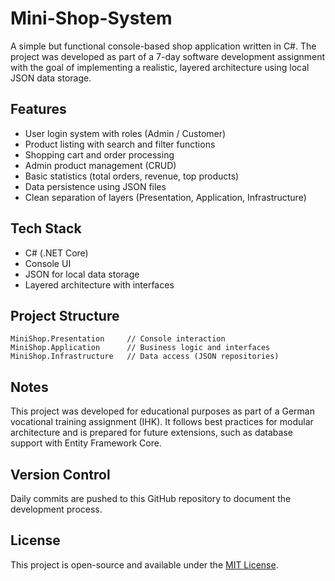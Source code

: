 ﻿# Mini-Shop-System

A simple but functional console-based shop application written in C#.
The project was developed as part of a 7-day software development assignment with the goal of implementing a realistic, layered architecture using local JSON data storage.

## Features

- User login system with roles (Admin / Customer)
- Product listing with search and filter functions
- Shopping cart and order processing
- Admin product management (CRUD)
- Basic statistics (total orders, revenue, top products)
- Data persistence using JSON files
- Clean separation of layers (Presentation, Application, Infrastructure)

## Tech Stack

- C# (.NET Core)
- Console UI
- JSON for local data storage
- Layered architecture with interfaces

## Project Structure

```
MiniShop.Presentation     // Console interaction
MiniShop.Application      // Business logic and interfaces
MiniShop.Infrastructure   // Data access (JSON repositories)
```

## Notes

This project was developed for educational purposes as part of a German vocational training assignment (IHK). It follows best practices for modular architecture and is prepared for future extensions, such as database support with Entity Framework Core.

## Version Control

Daily commits are pushed to this GitHub repository to document the development process.

## License

This project is open-source and available under the [MIT License](LICENSE).

